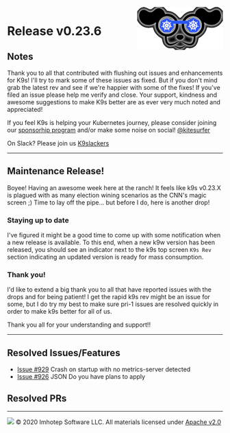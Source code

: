 <img src="https://raw.githubusercontent.com/derailed/k9s/master/assets/k9s_small.png" align="right" width="200" height="auto"/>

# Release v0.23.6

## Notes

Thank you to all that contributed with flushing out issues and enhancements for K9s! I'll try to mark some of these issues as fixed. But if you don't mind grab the latest rev and see if we're happier with some of the fixes! If you've filed an issue please help me verify and close. Your support, kindness and awesome suggestions to make K9s better are as ever very much noted and appreciated!

If you feel K9s is helping your Kubernetes journey, please consider joining our [sponsorhip program](https://github.com/sponsors/derailed) and/or make some noise on social! [@kitesurfer](https://twitter.com/kitesurfer)

On Slack? Please join us [K9slackers](https://join.slack.com/t/k9sers/shared_invite/enQtOTA5MDEyNzI5MTU0LWQ1ZGI3MzliYzZhZWEyNzYxYzA3NjE0YTk1YmFmNzViZjIyNzhkZGI0MmJjYzhlNjdlMGJhYzE2ZGU1NjkyNTM)

---

## Maintenance Release!

Boyee! Having an awesome week here at the ranch!
It feels like k9s v0.23.X is plagued with as many election wining scenarios as the CNN's magic screen ;)
Time to lay off the pipe... but before I do, here is another drop!

### Staying up to date

I've figured it might be a good time to come up with some notification when a new release is available. To this end, when a new k9w version has been released, you should see an indicator next to the k9s top screen `K9s Rev` section indicating an updated version is ready for mass consumption.

### Thank you!

I'd like to extend a big thank you to all that have reported issues with the drops and for being patient! I get the rapid k9s rev might be an issue for some, but I do try my best to make sure pri-1 issues are resolved quickly in order to make k9s better for all of us.

Thank you all for your understanding and support!!

---

## Resolved Issues/Features

* [Issue #929](https://github.com/derailed/k9s/issues/929) Crash on startup with no metrics-server detected
* [Issue #926](https://github.com/derailed/k9s/issues/926) JSON Do you have plans to apply

## Resolved PRs

---

<img src="https://raw.githubusercontent.com/derailed/k9s/master/assets/imhotep_logo.png" width="32" height="auto"/> © 2020 Imhotep Software LLC. All materials licensed under [Apache v2.0](http://www.apache.org/licenses/LICENSE-2.0)
